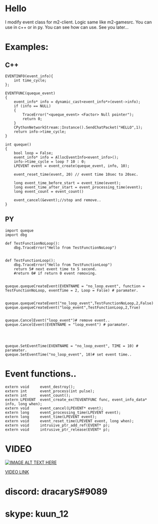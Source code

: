# Hello

I modify event class for m2-client. Logic same like m2-gamesrc. You can use in c++ or in py. You can see how can use. See you later... 


# Examples:

## C++


```
EVENTINFO(event_info){
	int time_cycle;
};

EVENTFUNC(queque_event)
{
	event_info* info = dynamic_cast<event_info*>(event->info);
	if (info == NULL)
	{
		TraceError("<queque_event> <Factor> Null pointer");
		return 0;
	}
	CPythonNetworkStream::Instance().SendChatPacket("HELLO",1);
	return info->time_cycle;
}

int queque()
{
	bool loop = False;
	event_info* info = AllocEventInfo<event_info>();
	info->time_cycle = loop ? 10 : 0;
	LPEVENT event = event_create(queque_event, info, 10);

	event_reset_time(event, 20) // event time 10sec to 20sec.

	long event_time_before_start = event_time(event);
	long event_time_after_start = event_processing_time(event);
	long event_count = event_count()

	event_cancel(&event);//stop and remove..
}
```
## PY

```
import queque
import dbg

def TestFunctionNoLoop():
	dbg.TraceError("Hello from TestFunctionNoLoop")


def TestFunctionLoop():
	dbg.TraceError("Hello from TestFunctionLoop")
	return 5# next event time to 5 second.
	#return 0# if return 0 event removing.


queque.quequeCreateEvent(EVENTNAME = "no_loop_event", function = TestFunctionNoLoop, eventTime = 2, Loop = False) # paramater.


queque.quequeCreateEvent("no_loop_event",TestFunctionNoLoop,2,False)
queque.quequeCreateEvent("loop_event",TestFunctionLoop,2,True)


queque.CancelEvent("loop_event")# remove event..
queque.CancelEvent(EVENTNAME = "loop_event") # paramater.




queque.SetEventTime(EVENTNAME = "no_loop_event", TIME = 10) # paramater.
queque.SetEventTime("no_loop_event", 10)# set event time..

```


# Event functions..

```
extern void		event_destroy();
extern int		event_process(int pulse);
extern int		event_count();
extern LPEVENT	event_create_ex(TEVENTFUNC func, event_info_data* info, long when);
extern void		event_cancel(LPEVENT* event);
extern long		event_processing_time(LPEVENT event);
extern long		event_time(LPEVENT event);
extern void		event_reset_time(LPEVENT event, long when);
extern void		intrusive_ptr_add_ref(EVENT* p);
extern void		intrusive_ptr_release(EVENT* p);
```

# VIDEO

[![IMAGE ALT TEXT HERE](http://img.youtube.com/vi/p2jmiIpt3lo/0.jpg)](https://www.youtube.com/watch?v=fUFaGf623dw)

[VIDEO LINK](https://www.youtube.com/watch?v=fUFaGf623dw)

# discord: dracaryS#9089
# skype: kuun_12


